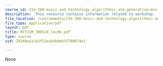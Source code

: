 ```yaml
---
course_id: 21m-380-music-and-technology-algorithmic-and-generative-music-spring-2010
description: 'This resource contains information related to workshop. '
file_location: /coursemedia/21m-380-music-and-technology-algorithmic-and-generative-music-spring-2010/2554bea1cb3f52eabdb9eb3f780874e2_MIT21M_380S10_lec06.pdf
file_type: application/pdf
layout: pdf
title: MIT21M_380S10_lec06.pdf
type: course
uid: 2554bea1cb3f52eabdb9eb3f780874e2

---
```

None